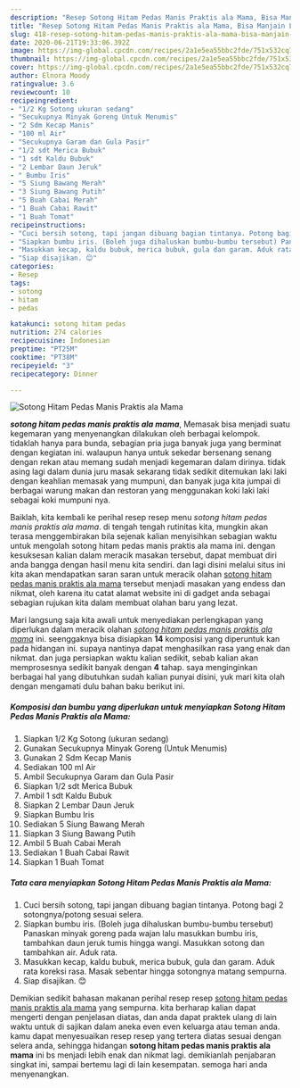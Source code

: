 ```yaml
---
description: "Resep Sotong Hitam Pedas Manis Praktis ala Mama, Bisa Manjain Lidah"
title: "Resep Sotong Hitam Pedas Manis Praktis ala Mama, Bisa Manjain Lidah"
slug: 418-resep-sotong-hitam-pedas-manis-praktis-ala-mama-bisa-manjain-lidah
date: 2020-06-21T19:33:06.392Z
image: https://img-global.cpcdn.com/recipes/2a1e5ea55bbc2fde/751x532cq70/sotong-hitam-pedas-manis-praktis-ala-mama-foto-resep-utama.jpg
thumbnail: https://img-global.cpcdn.com/recipes/2a1e5ea55bbc2fde/751x532cq70/sotong-hitam-pedas-manis-praktis-ala-mama-foto-resep-utama.jpg
cover: https://img-global.cpcdn.com/recipes/2a1e5ea55bbc2fde/751x532cq70/sotong-hitam-pedas-manis-praktis-ala-mama-foto-resep-utama.jpg
author: Elnora Moody
ratingvalue: 3.6
reviewcount: 10
recipeingredient:
- "1/2 Kg Sotong ukuran sedang"
- "Secukupnya Minyak Goreng Untuk Menumis"
- "2 Sdm Kecap Manis"
- "100 ml Air"
- "Secukupnya Garam dan Gula Pasir"
- "1/2 sdt Merica Bubuk"
- "1 sdt Kaldu Bubuk"
- "2 Lembar Daun Jeruk"
- " Bumbu Iris"
- "5 Siung Bawang Merah"
- "3 Siung Bawang Putih"
- "5 Buah Cabai Merah"
- "1 Buah Cabai Rawit"
- "1 Buah Tomat"
recipeinstructions:
- "Cuci bersih sotong, tapi jangan dibuang bagian tintanya. Potong bagi 2 sotongnya/potong sesuai selera."
- "Siapkan bumbu iris. (Boleh juga dihaluskan bumbu-bumbu tersebut) Panaskan minyak goreng pada wajan lalu masukkan bumbu iris, tambahkan daun jeruk tumis hingga wangi. Masukkan sotong dan tambahkan air. Aduk rata."
- "Masukkan kecap, kaldu bubuk, merica bubuk, gula dan garam. Aduk rata koreksi rasa. Masak sebentar hingga sotongnya matang sempurna."
- "Siap disajikan. 😊"
categories:
- Resep
tags:
- sotong
- hitam
- pedas

katakunci: sotong hitam pedas 
nutrition: 274 calories
recipecuisine: Indonesian
preptime: "PT25M"
cooktime: "PT38M"
recipeyield: "3"
recipecategory: Dinner

---
```



![Sotong Hitam Pedas Manis Praktis ala Mama](https://img-global.cpcdn.com/recipes/2a1e5ea55bbc2fde/751x532cq70/sotong-hitam-pedas-manis-praktis-ala-mama-foto-resep-utama.jpg)

<b><i>sotong hitam pedas manis praktis ala mama</i></b>, Memasak bisa menjadi suatu kegemaran yang menyenangkan dilakukan oleh berbagai kelompok. tidaklah hanya para bunda, sebagian pria juga banyak juga yang berminat dengan kegiatan ini. walaupun hanya untuk sekedar bersenang senang dengan rekan atau memang sudah menjadi kegemaran dalam dirinya. tidak asing lagi dalam dunia juru masak sekarang tidak sedikit ditemukan laki laki dengan keahlian memasak yang mumpuni, dan banyak juga kita jumpai di berbagai warung makan dan restoran yang menggunakan koki laki laki sebagai koki mumpuni nya.



Baiklah, kita kembali ke perihal resep resep menu <i>sotong hitam pedas manis praktis ala mama</i>. di tengah tengah rutinitas kita, mungkin akan terasa menggembirakan bila sejenak kalian menyisihkan sebagian waktu untuk mengolah sotong hitam pedas manis praktis ala mama ini. dengan kesuksesan kalian dalam meracik masakan tersebut, dapat membuat diri anda bangga dengan hasil menu kita sendiri. dan lagi disini melalui situs ini kita akan mendapatkan saran saran untuk meracik olahan <u>sotong hitam pedas manis praktis ala mama</u> tersebut menjadi masakan yang endess dan nikmat, oleh karena itu catat alamat website ini di gadget anda sebagai sebagian rujukan kita dalam membuat olahan baru yang lezat.


Mari langsung saja kita awali untuk menyediakan perlengkapan yang diperlukan dalam meracik olahan <u><i>sotong hitam pedas manis praktis ala mama</i></u> ini. seenggaknya bisa disiapkan <b>14</b> komposisi yang diperuntuk kan pada hidangan ini. supaya nantinya dapat menghasilkan rasa yang enak dan nikmat. dan juga persiapkan waktu kalian sedikit, sebab kalian akan memprosesnya sedikit banyak dengan <b>4</b> tahap. saya menginginkan berbagai hal yang dibutuhkan sudah kalian punyai disini, yuk mari kita olah dengan mengamati dulu bahan baku berikut ini.

<!--inarticleads1-->

##### Komposisi dan bumbu yang diperlukan untuk menyiapkan Sotong Hitam Pedas Manis Praktis ala Mama:

1. Siapkan 1/2 Kg Sotong (ukuran sedang)
1. Gunakan Secukupnya Minyak Goreng (Untuk Menumis)
1. Gunakan 2 Sdm Kecap Manis
1. Sediakan 100 ml Air
1. Ambil Secukupnya Garam dan Gula Pasir
1. Siapkan 1/2 sdt Merica Bubuk
1. Ambil 1 sdt Kaldu Bubuk
1. Siapkan 2 Lembar Daun Jeruk
1. Siapkan  Bumbu Iris
1. Sediakan 5 Siung Bawang Merah
1. Siapkan 3 Siung Bawang Putih
1. Ambil 5 Buah Cabai Merah
1. Sediakan 1 Buah Cabai Rawit
1. Siapkan 1 Buah Tomat




<!--inarticleads2-->

##### Tata cara menyiapkan Sotong Hitam Pedas Manis Praktis ala Mama:

1. Cuci bersih sotong, tapi jangan dibuang bagian tintanya. Potong bagi 2 sotongnya/potong sesuai selera.
1. Siapkan bumbu iris. (Boleh juga dihaluskan bumbu-bumbu tersebut) Panaskan minyak goreng pada wajan lalu masukkan bumbu iris, tambahkan daun jeruk tumis hingga wangi. Masukkan sotong dan tambahkan air. Aduk rata.
1. Masukkan kecap, kaldu bubuk, merica bubuk, gula dan garam. Aduk rata koreksi rasa. Masak sebentar hingga sotongnya matang sempurna.
1. Siap disajikan. 😊




Demikian sedikit bahasan makanan perihal resep resep <u>sotong hitam pedas manis praktis ala mama</u> yang sempurna. kita berharap kalian dapat mengerti dengan penjelasan diatas, dan anda dapat praktek ulang di lain waktu untuk di sajikan dalam aneka even even keluarga atau teman anda. kamu dapat menyesuaikan resep resep yang tertera diatas sesuai dengan selera anda, sehingga hidangan <b>sotong hitam pedas manis praktis ala mama</b> ini bs menjadi lebih enak dan nikmat lagi. demikianlah penjabaran singkat ini, sampai bertemu lagi di lain kesempatan. semoga hari anda menyenangkan.
